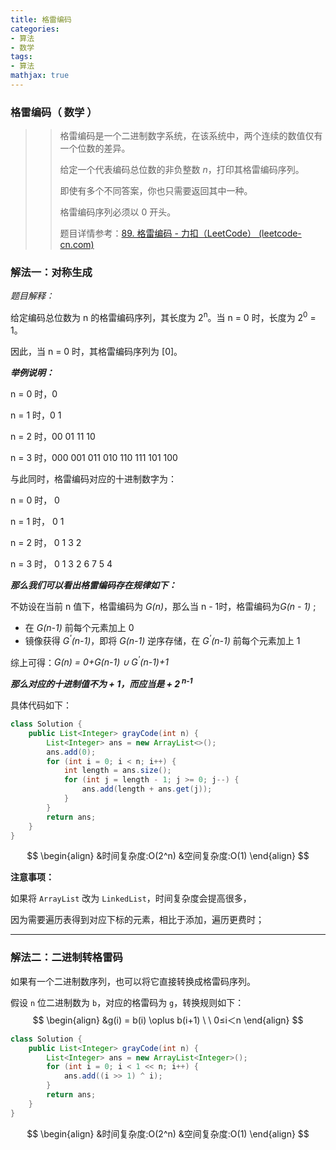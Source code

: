 ```yaml
---
title: 格雷编码
categories: 
- 算法
- 数学
tags:
- 算法
mathjax: true
---
```


### **格雷编码（ 数学 ）**

<!--more-->

> >格雷编码是一个二进制数字系统，在该系统中，两个连续的数值仅有一个位数的差异。
> >
> >给定一个代表编码总位数的非负整数 *n*，打印其格雷编码序列。
> >
> >即使有多个不同答案，你也只需要返回其中一种。
> >
> >格雷编码序列必须以 0 开头。
> >
> >题目详情参考：[89. 格雷编码 - 力扣（LeetCode） (leetcode-cn.com)](https://leetcode-cn.com/problems/gray-code/submissions/)

### 解法一：对称生成

*题目解释：*

给定编码总位数为 n 的格雷编码序列，其长度为 2<sup>n</sup>。当 n = 0 时，长度为 2<sup>0</sup> = 1。

 因此，当 n = 0 时，其格雷编码序列为 [0]。

***举例说明：***

n = 0 时，0

n = 1 时，0	1

n = 2 时，00	01	11	10

n = 3 时，000	001	011	010	110	111	101	100

与此同时，格雷编码对应的十进制数字为：

n = 0 时， 0

n = 1 时， 0	1

n = 2 时， 0	1	3	2

n = 3 时， 0	1	3	2	6	7	5	4

***那么我们可以看出格雷编码存在规律如下：***

不妨设在当前 n 值下，格雷编码为 *G(n)*，那么当 n - 1时，格雷编码为*G(n - 1)* ;

* 在 <em>G(n-1)</em> 前每个元素加上 0 
* 镜像获得 <em>G<sup>'</sup>(n-1)</em>，即将 <em>G(n-1)</em> 逆序存储，在 <em>G<sup>'</sup>(n-1)</em> 前每个元素加上 1

综上可得：*G(n) = 0+G(n-1) ∪ G<sup>'</sup>(n-1)+1*

***那么对应的十进制值不为 + 1，而应当是 + 2<sup> n-1</sup>***

具体代码如下：

```java
class Solution {
    public List<Integer> grayCode(int n) {
        List<Integer> ans = new ArrayList<>();
        ans.add(0);
        for (int i = 0; i < n; i++) {
            int length = ans.size();
            for (int j = length - 1; j >= 0; j--) {
                ans.add(length + ans.get(j));
            }
        }
        return ans;
    }
}
```

$$
\begin{align}
&时间复杂度:O(2^n)
&空间复杂度:O(1)
\end{align}
$$

**注意事项：**

如果将 `ArrayList` 改为 `LinkedList`，时间复杂度会提高很多，

因为需要遍历表得到对应下标的元素，相比于添加，遍历更费时；

----

### 解法二：二进制转格雷码

如果有一个二进制数序列，也可以将它直接转换成格雷码序列。

假设 `n` 位二进制数为 `b`，对应的格雷码为 `g`，转换规则如下：
$$
\begin{align}
&g(i) = b(i) \oplus b(i+1) \ \ 0≤i＜n
\end{align}
$$

```java
class Solution {
    public List<Integer> grayCode(int n) {
        List<Integer> ans = new ArrayList<Integer>();
        for (int i = 0; i < 1 << n; i++) {
            ans.add((i >> 1) ^ i);
        }
        return ans;
    }
}
```

$$
\begin{align}
&时间复杂度:O(2^n)
&空间复杂度:O(1)
\end{align}
$$

